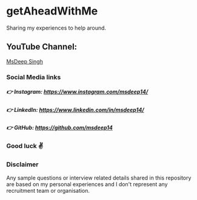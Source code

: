 # getAheadWithMe
Sharing my experiences to help around.

## YouTube Channel:
[MsDeep Singh](https://www.youtube.com/channel/UC5GDb4oVOCxUESy0dZOieIw)

### Social Media links
##### :point_right: Instagram: https://www.instagram.com/msdeep14/
##### :point_right: LinkedIn: https://www.linkedin.com/in/msdeep14/
##### :point_right: GitHub: https://github.com/msdeep14

### Good luck :v:

### Disclaimer
Any sample questions or interview related details shared in this repository are based on my personal experiences and I don't represent any recruitment team or organisation.
